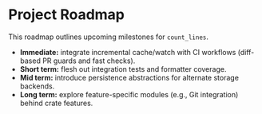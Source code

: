 # Project Roadmap

This roadmap outlines upcoming milestones for `count_lines`.

- **Immediate:** integrate incremental cache/watch with CI workflows (diff-based PR guards and fast checks).
- **Short term:** flesh out integration tests and formatter coverage.
- **Mid term:** introduce persistence abstractions for alternate storage backends.
- **Long term:** explore feature-specific modules (e.g., Git integration) behind crate features.

